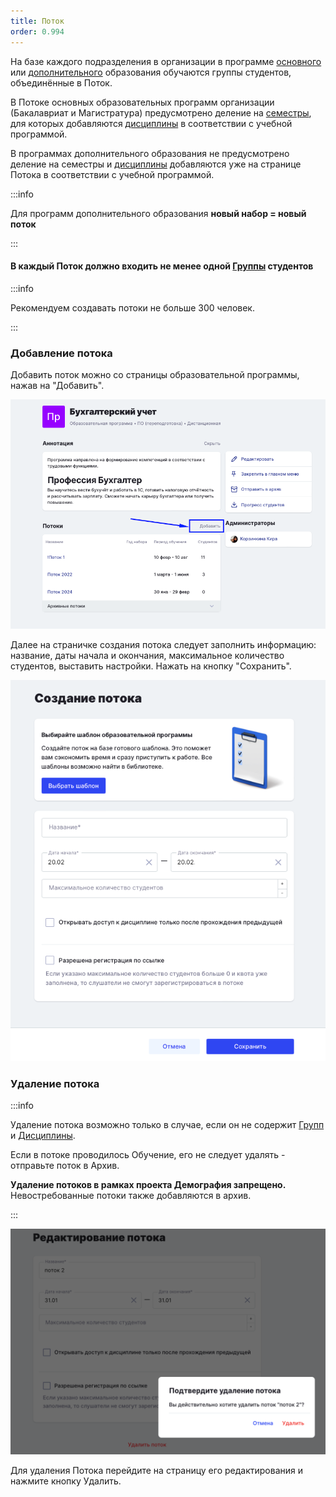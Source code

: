 ```yaml
---
title: Поток
order: 0.994
---
```


На базе каждого подразделения в организации в программе [основного](./programma/programma-osnovnogo-obrazovaniya/_index) или [дополнительного](./programma/programma-osnovnogo-obrazovaniya/shablon-programmy-osnovnogo-obrazovaniya/programma-dopolnitelnogo-obrazovaniya/_index) образования обучаются группы студентов, объединённые в Поток.

В Потоке  основных образовательных программ организации (Бакалавриат и Магистратура) предусмотрено деление на [семестры](./programma/programma-osnovnogo-obrazovaniya/dobavlenie-semestra), для которых добавляются [дисциплины](./disciplina/_index) в соответствии с учебной программой.

В программах дополнительного образования не предусмотрено деление на семестры и [дисциплины](./disciplina/_index) добавляются уже на странице Потока в соответствии с учебной программой.

:::info 

Для программ дополнительного образования **новый набор = новый поток**

:::

#### В каждый Поток должно входить не менее одной [Группы](./gruppa) студентов

:::info 

Рекомендуем создавать потоки не больше 300 человек.

:::

### Добавление потока

Добавить поток можно со страницы образовательной программы, нажав на "Добавить".

![](<../.gitbook/assets/image (1) (1) (1) (1) (1) (1) (1) (1).png>)

Далее на страничке создания потока следует заполнить информацию: название, даты начала и окончания, максимальное количество студентов, выставить настройки. Нажать на кнопку "Сохранить".

![](<../.gitbook/assets/image (1) (1) (1) (1) (1) (1) (1).png>)

### Удаление потока

:::info 

Удаление потока возможно только в случае, если он не содержит [Групп ](./gruppa)и [Дисциплины](./disciplina/_index).

Если в потоке проводилось Обучение, его не следует удалять  - отправьте поток в Архив.

**Удаление потоков в рамках проекта Демография запрещено.** Невостребованные потоки также добавляются в архив.

:::

![](<../.gitbook/assets/image (2) (1) (1) (1).png>)

Для удаления Потока перейдите на страницу его редактирования и нажмите кнопку Удалить.